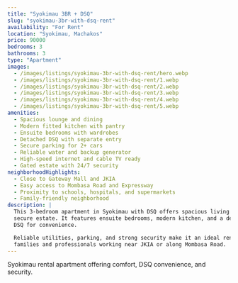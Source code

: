 ```yaml
---
title: "Syokimau 3BR + DSQ"
slug: "syokimau-3br-with-dsq-rent"
availability: "For Rent"
location: "Syokimau, Machakos"
price: 90000
bedrooms: 3
bathrooms: 3
type: "Apartment"
images:
  - /images/listings/syokimau-3br-with-dsq-rent/hero.webp
  - /images/listings/syokimau-3br-with-dsq-rent/1.webp
  - /images/listings/syokimau-3br-with-dsq-rent/2.webp
  - /images/listings/syokimau-3br-with-dsq-rent/3.webp
  - /images/listings/syokimau-3br-with-dsq-rent/4.webp
  - /images/listings/syokimau-3br-with-dsq-rent/5.webp
amenities:
  - Spacious lounge and dining
  - Modern fitted kitchen with pantry
  - Ensuite bedrooms with wardrobes
  - Detached DSQ with separate entry
  - Secure parking for 2+ cars
  - Reliable water and backup generator
  - High-speed internet and cable TV ready
  - Gated estate with 24/7 security
neighborhoodHighlights:
  - Close to Gateway Mall and JKIA
  - Easy access to Mombasa Road and Expressway
  - Proximity to schools, hospitals, and supermarkets
  - Family-friendly neighborhood
description: |
  This 3-bedroom apartment in Syokimau with DSQ offers spacious living in a 
  secure estate. It features ensuite bedrooms, modern kitchen, and a detached 
  DSQ for convenience.  

  Reliable utilities, parking, and strong security make it an ideal rental for 
  families and professionals working near JKIA or along Mombasa Road.  
---
```

Syokimau rental apartment offering comfort, DSQ convenience, and security.
